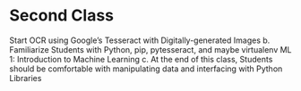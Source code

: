 # Second Class

Start OCR using Google’s Tesseract with Digitally-generated Images
b. Familiarize Students with Python, pip, pytesseract, and maybe virtualenv
ML 1: Introduction to Machine Learning
c. At the end of this class, Students should be comfortable with manipulating data and interfacing
with Python Libraries 
